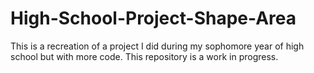 # High-School-Project-Shape-Area
This is a recreation of a project I did during my sophomore year of high school but with more code.
This repository is a work in progress.
